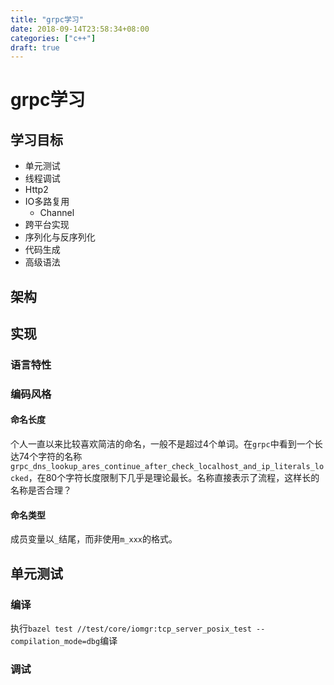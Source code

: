 ```yaml
---
title: "grpc学习"
date: 2018-09-14T23:58:34+08:00
categories: ["c++"]
draft: true
---
```


# grpc学习

## 学习目标

- 单元测试
- 线程调试
- Http2
- IO多路复用
  - Channel
- 跨平台实现
- 序列化与反序列化
- 代码生成
- 高级语法

## 架构

## 实现

### 语言特性

### 编码风格

#### 命名长度

个人一直以来比较喜欢简洁的命名，一般不是超过4个单词。在`grpc`中看到一个长达74个字符的名称`grpc_dns_lookup_ares_continue_after_check_localhost_and_ip_literals_locked`，在80个字符长度限制下几乎是理论最长。名称直接表示了流程，这样长的名称是否合理？

#### 命名类型

成员变量以`_`结尾，而非使用`m_xxx`的格式。

## 单元测试

### 编译

执行`bazel test //test/core/iomgr:tcp_server_posix_test --compilation_mode=dbg`编译

### 调试

